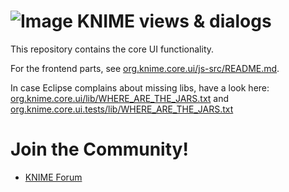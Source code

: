 # ![Image](https://www.knime.com/files/knime_logo_github_40x40_4layers.png) KNIME views & dialogs

This repository contains the core UI functionality.

For the frontend parts, see [org.knime.core.ui/js-src/README.md](org.knime.core.ui/js-src/README.md).

In case Eclipse complains about missing libs, have a look here:
[org.knime.core.ui/lib/WHERE_ARE_THE_JARS.txt](org.knime.core.ui/lib/WHERE_ARE_THE_JARS.txt) and
[org.knime.core.ui.tests/lib/WHERE_ARE_THE_JARS.txt](org.knime.core.ui.tests/lib/WHERE_ARE_THE_JARS.txt)

# Join the Community!
* [KNIME Forum](https://forum.knime.com/)
